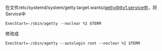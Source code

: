 在文件/etc/systemd/system/getty.target.wants/getty@tty1.service中，将Service中

```
ExecStart=-/sbin/agetty --noclear %I $TERM
```

修改成

```
ExecStart=-/sbin/agetty --autologin root --noclear %I $TERM
```